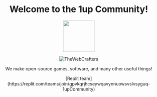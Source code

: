 <div align=center >

<h1> Welcome to the 1up Community! </h1>
<p> <a href="https://1upCommunity.github.io"> <img src="https://avatars.githubusercontent.com/u/87221564" height=100 /> </a> </p>

<p> <img src="https://komarev.com/ghpvc/?username=TheWebCrafters&label=Profile%20views&color=0e75b6&style=flat" alt="TheWebCrafters" /> </p>

  <p> We make open-source games, software, and many other useful things! </p>
  
  <p>[Replit team](https://replit.com/teams/join/gpvkqrjhcseywqavynnuowsvslvsyguq-1upCommunity)</p>
</div>
